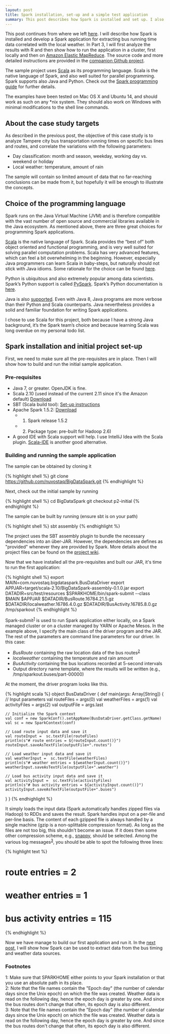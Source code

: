 ```yaml
---
layout: post
title: Spark installation, set-up and a simple test application
summary: This post describes how Spark is installed and set up. I also develop a simple test application.
---
```


This post continues from where we left [here](../05/Intro.html). I will describe how Spark is installed and develop a
Spark application for extracting bus running time data correlated with the local weather. In Part 3, I will first analyze
the results with R and then show how to run the application in a cluster, first locally and then on
[Amazon Elastic MapReduce](https://aws.amazon.com/elasticmapreduce/details/spark/).
The source code and more detailed instructions are provided in the [companion Github project](https://github.com/nuvostaq/BigDataSpark).

The sample project uses [Scala](http://scala-lang.org/) as its programming language. Scala is the native language of Spark,
and also well suited for parallel programming. Spark supports also Java and Python. Check out the
[Spark programming guide](http://spark.apache.org/docs/latest/programming-guide.html) for further details.

The examples have been tested on Mac OS X and Ubuntu 14, and should work as such on any *nix system. They should also work on
Windows with minimal modifications to the shell line commands.

## About the case study targets

As described in the previous post, the objective of this case study is to analyze Tampere city bus transportation
running times on specific bus lines and routes, and correlate the variations with the following parameters:

* Day classification: month and season, weekday, working day vs. weekend or holiday
* Local weather: temperature, amount of rain

The sample will contain so limited amount of data that no far-reaching conclusions can be made from it, but hopefully it
will be enough to illustrate the concepts.

## Choice of the programming language

Spark runs on the Java Virtual Machine (JVM) and is therefore compatible with the vast number of open source and commercial
libraries available in the Java ecosystem. As mentioned above, there are three great choices for programming Spark applications.

[Scala](http://www.scala-lang.org/) is the native language of Spark. Scala provides the “best of” both object oriented and functional programming, and
is very well suited for solving parallel computation problems. Scala has very advanced features, which can feel a bit
overwhelming in the beginning. However, especially Java programmers can learn Scala in baby-steps, but naturally should not
stick with Java idioms. Some rationale for the choice can be found [here](https://www.quora.com/Why-is-Apache-Spark-implemented-in-Scala).

Python is ubiquitous and also extremely popular among data scientists. Spark’s Python support is called [PySpark](https://cwiki.apache.org/confluence/display/SPARK/PySpark+Internals).
Spark’s Python documentation is [here](http://spark.apache.org/docs/latest/api/python/).

Java is also [supported](http://spark.apache.org/docs/latest/api/java/). Even with Java 8, Java programs are more verbose
than their Python and Scala counterparts. Java nevertheless provides a solid and familiar foundation for writing Spark applications.

I chose to use Scala for this project, both because I have a strong Java background, it’s the Spark team’s choice and
because learning Scala was long overdue on my personal todo list.

## Spark installation and initial project set-up

First, we need to make sure all the pre-requisites are in place. Then I will show how to build and run the initial sample
application.

### Pre-requisites

* Java 7, or greater. OpenJDK is fine.
* Scala 2.10 (used instead of the current 2.11 since it's the Amazon default) [Download](http://www.scala-lang.org/download/2.10.6.html)
* SBT (Scala build tool): [Set-up instructions](http://www.scala-sbt.org/release/tutorial/Setup.html)
* Apache Spark 1.5.2: [Download](http://spark.apache.org/downloads.html)
    * 1) Spark release 1.5.2
    * 2) Package type: pre-built for Hadoop 2.6)
* A good IDE with Scala support will help. I use IntelliJ Idea with the Scala plugin.
[Scala-IDE](http://scala-ide.org/) is another good alternative.

### Building and running the sample application

The sample can be obtained by cloning it

{% highlight shell %}
git clone https://github.com/nuvostaq/BigDataSpark.git
{% endhighlight %}

Next, check out the initial sample by running

{% highlight shell %}
cd BigDataSpark
git checkout p2-initial
{% endhighlight %}

The sample can be built by running (ensure sbt is on your path)

{% highlight shell %}
sbt assembly
{% endhighlight %}

The project uses the SBT assembly plugin to bundle the necessary dependencies into an über-JAR. However, the dependencies
are defines as "provided" whenever they are provided by Spark. More details about the project files can be found
on the [project wiki](https://github.com/nuvostaq/BigDataSpark/wiki/Project-set-up-(local)).

Now that we have installed all the pre-requisites and built our JAR, it's time to run the first application:

{% highlight shell %}
export MAIN=com.nuvostaq.bigdataspark.BusDataDriver
export APPJAR=target/scala-2.10/BigDataSpark-assembly-0.1.0.jar
export DATADIR=src/test/resources
$SPARKHOME/bin/spark-submit --class $MAIN $APPJAR $DATADIR/BusRoute.16784.21.5.gz $DATADIR/localweather.16786.4.0.gz $DATADIR/BusActivity.16785.8.0.gz /tmp/sparkout
{% endhighlight %}

Spark-submit<sup>[1](#footnote1)</sup> is used to run Spark application either locally, on a Spark managed cluster or on a cluster managed by YARN
or Apache Mesos. In the example above, I specify the main class of the driver program and the JAR. The rest of the parameters
 are command line parameters for our driver. In this case:

* *BusRoute* containing the raw location data of the bus routes<sup>[2](#footnote2)</sup>
* *localweather* containing the temperature and rain amount
* *BusActivity* containing the bus locations recorded at 5-second intervals
* Output directory name template, where the results will be written (e.g., /tmp/sparkout.buses/part-00000)

At the moment, the driver program looks like this.

{% highlight scala %}
object BusDataDriver {
  def main(args: Array[String]) {
    // Input parameters
    val routeFiles = args(0)
    val weatherFiles = args(1)
    val activityFiles = args(2)
    val outputFile = args.last

    // Initialize the Spark context
    val conf = new SparkConf().setAppName(BusDataDriver.getClass.getName)
    val sc = new SparkContext(conf)

    // Load route input data and save it
    val routeInput =  sc.textFile(routeFiles)
    println(s"# route entries = ${routeInput.count()}")
    routeInput.saveAsTextFile(outputFile+".routes")

    // Load weather input data and save it
    val weatherInput =  sc.textFile(weatherFiles)
    println(s"# weather entries = ${weatherInput.count()}")
    weatherInput.saveAsTextFile(outputFile+".weather")

    // Load bus activity input data and save it
    val activityInput =  sc.textFile(activityFiles)
    println(s"# bus activity entries = ${activityInput.count()}")
    activityInput.saveAsTextFile(outputFile+".buses")
  }
}
{% endhighlight %}

It simply loads the input data (Spark automatically handles zipped files via Hadoop) to RDDs and saves the result.
Spark handles input on a per-file and per-line basis. The content of each gzipped file is always handled by a single
machine (gzip is a non-splittable compression format). As long as the files are not too big, this shouldn't become
an issue. If it does then some other compression scheme, e.g., [snappy](http://google.github.io/snappy/),
should be selected.
Among the various log messages<sup>[3](#footnote3)</sup>, you should be able to spot the following three lines:

{% highlight text %}
# route entries = 2
# weather entries = 1
# bus activity entries = 115
{% endhighlight %}

Now we have manage to build our first application and run it. In the [next post](2ExtractingData.html),
I will show how Spark can be used to extract data from the bus timing and weather data sources.

### Footnotes
<div class="footnote">
<a name="footnote1">1</a>: 	Make sure that SPARKHOME either points to your Spark installation
							or that you use an absolute path in its place.
<br/>
<a name="footnote2">2</a>: Note that the file names contain the "Epoch day" (the number of calendar days since the Unix epoch) on which the
                           file was created. Weather data is read on the following day, hence the epoch day is greater by one. And since the
                           bus routes don't change that often, its epoch day is also different.
<br/>
<a name="footnote3">3</a>: Note that the file names contain the "Epoch day" (the number of calendar days since the Unix epoch) on which the
                           file was created. Weather data is read on the following day, hence the epoch day is greater by one. And since the
                           bus routes don't change that often, its epoch day is also different.
</div>
